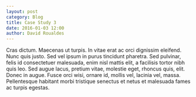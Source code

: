 ```yaml
---
layout: post
category: Blog
title: Case Study 3
date: 2016-01-03 12:00
author: David Roualdes
---
```

Cras dictum. Maecenas ut turpis. In vitae erat ac orci dignissim eleifend. Nunc quis justo. Sed vel ipsum in purus tincidunt pharetra. Sed pulvinar, felis id consectetuer malesuada, enim nisl mattis elit, a facilisis tortor nibh quis leo. Sed augue lacus, pretium vitae, molestie eget, rhoncus quis, elit. Donec in augue. Fusce orci wisi, ornare id, mollis vel, lacinia vel, massa. Pellentesque habitant morbi tristique senectus et netus et malesuada fames ac turpis egestas.